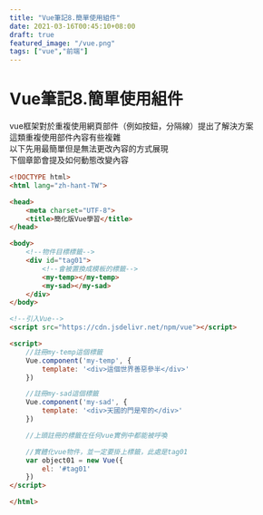```yaml
---
title: "Vue筆記8.簡單使用組件"
date: 2021-03-16T00:45:10+08:00
draft: true
featured_image: "/vue.png"
tags: ["vue","前端"]
---
```


# Vue筆記8.簡單使用組件

vue框架對於重複使用網頁部件（例如按鈕，分隔線）提出了解決方案  
這類重複使用部件內容有些複雜  
以下先用最簡單但是無法更改內容的方式展現  
下個章節會提及如何動態改變內容  

```html
<!DOCTYPE html>
<html lang="zh-hant-TW">

<head>
    <meta charset="UTF-8">
    <title>簡化版Vue學習</title>
</head>

<body>
    <!--物件目標標籤-->
    <div id="tag01">
        <!--會被置換成模板的標籤-->
        <my-temp></my-temp>
        <my-sad></my-sad>
    </div>
</body>

<!--引入Vue-->
<script src="https://cdn.jsdelivr.net/npm/vue"></script>

<script>
    //註冊my-temp這個標籤
    Vue.component('my-temp', {
        template: '<div>這個世界善惡參半</div>'
    })

    //註冊my-sad這個標籤
    Vue.component('my-sad', {
        template: '<div>天國的門是窄的</div>'
    })

    //上頭註冊的標籤在任何vue實例中都能被呼喚

    //實體化vue物件，並一定要掛上標籤，此處是tag01
    var object01 = new Vue({
        el: '#tag01'
    })
</script>

</html>
```
